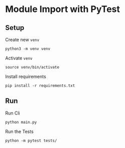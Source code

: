 # Module Import with PyTest

## Setup

Create new `venv`

    python3 -m venv venv

Activate `venv`

    source venv/bin/activate

Install requirements

    pip install -r requirements.txt

## Run

Run Cli

    python main.py

Run the Tests

    python -m pytest tests/

